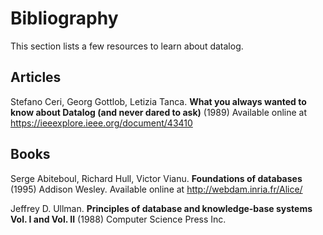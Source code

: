 # Bibliography

This section lists a few resources to learn about datalog.

## Articles

Stefano Ceri, Georg Gottlob, Letizia Tanca. **What you always wanted to know
about Datalog (and never dared to ask)** (1989) Available online at
https://ieeexplore.ieee.org/document/43410

## Books

Serge Abiteboul, Richard Hull, Victor Vianu.  **Foundations of databases** (1995) Addison Wesley. Available online at
http://webdam.inria.fr/Alice/

Jeffrey D. Ullman. **Principles of database and knowledge-base systems Vol. I and Vol. II** (1988) Computer Science Press Inc.
